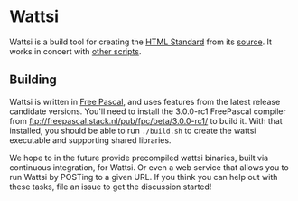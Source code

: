 # Wattsi

Wattsi is a build tool for creating the [HTML Standard](http://html.spec.whatwg.org/multipage/) from its [source](https://github.com/whatwg/html). It works in concert with [other scripts](https://github.com/whatwg/html-build).

## Building

Wattsi is written in [Free Pascal](http://www.freepascal.org/), and uses features from the latest release candidate versions. You'll need to install the 3.0.0-rc1 FreePascal compiler from ftp://freepascal.stack.nl/pub/fpc/beta/3.0.0-rc1/ to build it. With that installed, you should be able to run `./build.sh` to create the wattsi executable and supporting shared libraries.

We hope to in the future provide precompiled wattsi binaries, built via continuous integration, for Wattsi. Or even a web service that allows you to run Wattsi by POSTing to a given URL. If you think you can help out with these tasks, file an issue to get the discussion started!
